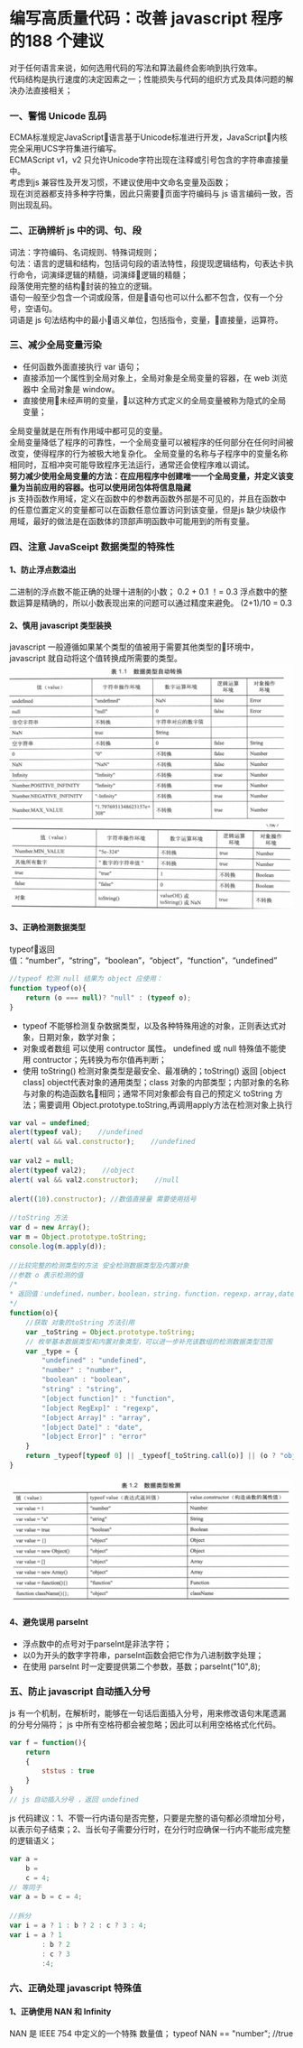 # 编写高质量代码：改善 javascript 程序的188 个建议
对于任何语言来说，如何选用代码的写法和算法最终会影响到执行效率。  
代码结构是执行速度的决定因素之一；性能损失与代码的组织方式及具体问题的解决办法直接相关；  
### 一、警惕 Unicode 乱码
ECMA标准规定JavaScript语言基于Unicode标准进行开发，JavaScript内核完全采用UCS字符集进行编写。  
ECMAScript v1，v2 只允许Unicode字符出现在注释或引号包含的字符串直接量中。  
考虑到js 兼容性及开发习惯，不建议使用中文命名变量及函数；  
现在浏览器都支持多种字符集，因此只需要页面字符编码与 js 语言编码一致，否则出现乱码。  
### 二、正确辨析 js 中的词、句、段
词法：字符编码、名词规则、特殊词规则；  
句法：语言的逻辑和结构，包括词句段的语法特性，段提现逻辑结构，句表达卡执行命令，词演绎逻辑的精髓，词演绎逻辑的精髓；  
段落使用完整的结构封装的独立的逻辑。  
语句一般至少包含一个词或段落，但是语句也可以什么都不包含，仅有一个分号，空语句。  
词语是 js 句法结构中的最小语义单位，包括指令，变量，直接量，运算符。  
### 三、减少全局变量污染
- 任何函数外面直接执行 var 语句；
- 直接添加一个属性到全局对象上，全局对象是全局变量的容器，在 web 浏览器中 全局对象是 window。
- 直接使用未经声明的变量，以这种方式定义的全局变量被称为隐式的全局变量；  

全局变量就是在所有作用域中都可见的变量。  
全局变量降低了程序的可靠性，一个全局变量可以被程序的任何部分在任何时间被改变，使得程序的行为被极大地复杂化。
全局变量的名称与子程序中的变量名称相同时，互相冲突可能导致程序无法运行，通常还会使程序难以调试。  
**努力减少使用全局变量的方法：在应用程序中创建唯一一个全局变量，并定义该变量为当前应用的容器。也可以使用闭包体将信息隐藏**  
js 支持函数作用域，定义在函数中的参数再函数外部是不可见的，并且在函数中的任意位置定义的变量都可以在函数任意位置访问到该变量，但是js 缺少块级作用域，最好的做法是在函数体的顶部声明函数中可能用到的所有变量。
### 四、注意 JavaSceipt 数据类型的特殊性
#### 1、防止浮点数溢出
二进制的浮点数不能正确的处理十进制的小数； 0.2 + 0.1 ！= 0.3
浮点数中的整数运算是精确的，所以小数表现出来的问题可以通过精度来避免。 (2+1)/10 = 0.3
#### 2、慎用 javascript 类型装换
javascript 一般遵循如果某个类型的值被用于需要其他类型的环境中，javascript 就自动将这个值转换成所需要的类型。
![image](img/2.jpg)
![image](img/3.jpg)
#### 3、正确检测数据类型  
typeof返回值：“number”，“string”，“boolean”，“object”，“function”，“undefined”
```javascript
//typeof 检测 null 结果为 object 应使用：
function typeof(o){
    return (o === null)? "null" : (typeof o);
}
```
- typeof 不能够检测复杂数据类型，以及各种特殊用途的对象，正则表达式对象，日期对象，数学对象；
- 对象或者数组 可以使用 contructor 属性。 undefined 或 null 特殊值不能使用 contructor；先转换为布尔值再判断；
- 使用 toString() 检测对象类型是最安全、最准确的；toString() 返回 [object class] object代表对象的通用类型；class 对象的内部类型；内部对象的名称与对象的构造函数名相同；通常不同对象都会有自己的预定义 toString 方法；需要调用 Object.prototype.toString,再调用apply方法在检测对象上执行
```javascript
var val = undefined;
alert(typeof val);    //undefined
alert( val && val.constructor);    //undefined

var val2 = null;
alert(typeof val2);    //object
alert( val && val2.constructor);    //null

alert((10).constructor); //数值直接量 需要使用括号

//toString 方法
var d = new Array();
var m = Object.prototype.toString;
console.log(m.apply(d));

//比较完整的检测类型的方法 安全检测数据类型及内置对象
//参数 o 表示检测的值
/*
* 返回值：undefined，number，boolean，string，function，regexp，array,date,error,object,null
*/
function(o){
    //获取 对象的toString 方法引用
    var _toString = Object.prototype.toString;
    // 枚举基本数据类型和内置对象类型，可以进一步补充该数组的检测数据类型范围
    var _type = {
        "undefined" : "undefined",
        "number" : "number",
        "boolean" : "boolean",
        "string" : "string",
        "[object function]" : "function",
        "[object RegExp]" : "regexp",
        "[object Array]" : "array",
        "[object Date]" : "date",
        "[object Error]" : "error"
    }
    return _typeof[typeof 0] || _typeof[_toString.call(o)] || (o ? "object" : "null");
}

```
![image](img/WechatIMG8.png)
#### 4、避免误用 parseInt
- 浮点数中的点号对于parseInt是非法字符；
- 以0为开头的数字字符串，parseInt函数会把它作为八进制数字处理；
- 在使用 parseInt 时一定要提供第二个参数，基数；parseInt("10",8);
### 五、防止 javascript 自动插入分号
js 有一个机制，在解析时，能够在一句话后面插入分号，用来修改语句末尾遗漏的分号分隔符；
js 中所有空格符都会被忽略；因此可以利用空格格式化代码。
```javascript
var f = function(){
    return
    {
        ststus : true
    }
}
// js 自动插入分号 ，返回 undefined
```
js 代码建议：1、不管一行内语句是否完整，只要是完整的语句都必须增加分号，以表示句子结束；2、当长句子需要分行时，在分行时应确保一行内不能形成完整的逻辑语义；
```javascript
var a = 
    b = 
    c = 4;
// 等同于
var a = b = c = 4;

//拆分
var i = a ? 1 : b ? 2 : c ? 3 : 4;
var i = a ? 1
        : b ? 2
        : c ? 3
        :4;
```
### 六、正确处理 javascript 特殊值
#### 1、正确使用 NAN 和 Infinity
NAN 是 IEEE 754 中定义的一个特殊 数量值； typeof NAN == "number"; //true